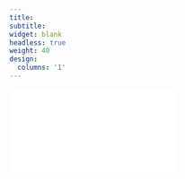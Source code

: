 ```yaml
---
title:
subtitle:
widget: blank
headless: true
weight: 40
design:
  columns: '1'
---
```

<iframe src="//player.bilibili.com/player.html?aid=546258589&bvid=BV1Dq4y1L7dm&cid=360236932&page=1" scrolling="no" border="0" frameborder="no" framespacing="0" allowfullscreen="true"> </iframe>